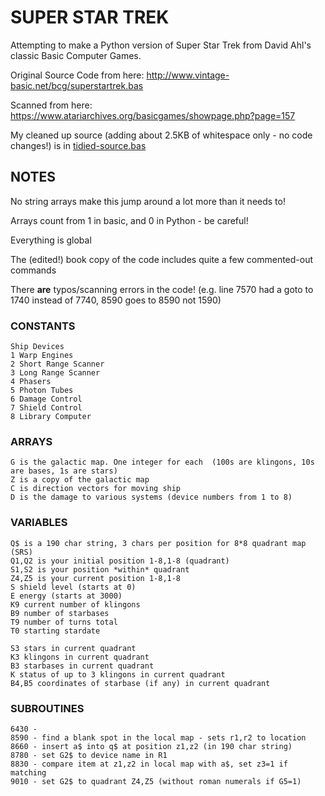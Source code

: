 # SUPER STAR TREK

Attempting to make a Python version of Super Star Trek from David Ahl's classic Basic Computer Games.

Original Source Code from here: http://www.vintage-basic.net/bcg/superstartrek.bas

Scanned from here: https://www.atariarchives.org/basicgames/showpage.php?page=157

My cleaned up source (adding about 2.5KB of whitespace only - no code changes!) is in [tidied-source.bas](tidied-source.bas)

## NOTES

No string arrays make this jump around a lot more than it needs to!

Arrays count from 1 in basic, and 0 in Python - be careful!

Everything is global

The (edited!) book copy of the code includes quite a few commented-out commands

There **are** typos/scanning errors in the code! (e.g. line 7570 had a goto to 1740 instead of 7740, 8590 goes to 8590 not 1590)

### CONSTANTS

    Ship Devices
    1 Warp Engines
    2 Short Range Scanner
    3 Long Range Scanner
    4 Phasers
    5 Photon Tubes
    6 Damage Control
    7 Shield Control
    8 Library Computer

### ARRAYS
    
    G is the galactic map. One integer for each  (100s are klingons, 10s are bases, 1s are stars)
    Z is a copy of the galactic map
    C is direction vectors for moving ship
    D is the damage to various systems (device numbers from 1 to 8)
    
### VARIABLES

    Q$ is a 190 char string, 3 chars per position for 8*8 quadrant map (SRS)
    Q1,Q2 is your initial position 1-8,1-8 (quadrant)
    S1,S2 is your position *within* quadrant    
    Z4,Z5 is your current position 1-8,1-8
    S shield level (starts at 0)
    E energy (starts at 3000)
    K9 current number of klingons
    B9 number of starbases
    T9 number of turns total
    T0 starting stardate

    S3 stars in current quadrant
    K3 klingons in current quadrant
    B3 starbases in current quadrant
    K status of up to 3 klingons in current quadrant    
    B4,B5 coordinates of starbase (if any) in current quadrant
        
### SUBROUTINES

    6430 -     
    8590 - find a blank spot in the local map - sets r1,r2 to location
    8660 - insert a$ into q$ at position z1,z2 (in 190 char string) 
    8780 - set G2$ to device name in R1
    8830 - compare item at z1,z2 in local map with a$, set z3=1 if matching    
    9010 - set G2$ to quadrant Z4,Z5 (without roman numerals if G5=1)